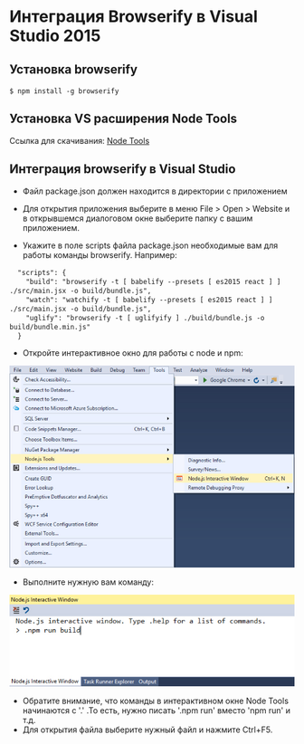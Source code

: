 # Интеграция Browserify в Visual Studio 2015 

## Установка browserify 

```
$ npm install -g browserify 
``` 

## Установка VS расширения Node Tools 

Ссылка для скачивания: [Node Tools](https://visualstudiogallery.msdn.microsoft.com/68faf8ac-b953-42f5-a908-55555deccf7a) 

## Интеграция browserify в Visual Studio 


* Файл package.json должен находится в директории с приложением 

* Для открытия приложения выберите в меню File > Open > Website и в открывшемся диалоговом окне выберите папку с вашим приложением. 

* Укажите в поле scripts файла package.json необходимые вам для работы команды browserify. Например: 

```
  "scripts": {
    "build": "browserify -t [ babelify --presets [ es2015 react ] ] ./src/main.jsx -o build/bundle.js",
    "watch": "watchify -t [ babelify --presets [ es2015 react ] ] ./src/main.jsx -o build/bundle.js", 
	"uglify": "browserify -t [ uglifyify ] ./build/bundle.js -o build/bundle.min.js"
  } 
``` 

* Откройте интерактивное окно для работы с node и npm: 

![](images/001.jpg)   

* Выполните нужную вам команду: 

![](images/002.jpg)   

* Обратите внимание, что команды в интерактивном окне Node Tools начинаются с '.' .То есть, нужно писать '.npm run' вместо 'npm run' и т.д. 
* Для открытия файла выберите нужный файл и нажмите Ctrl+F5. 
